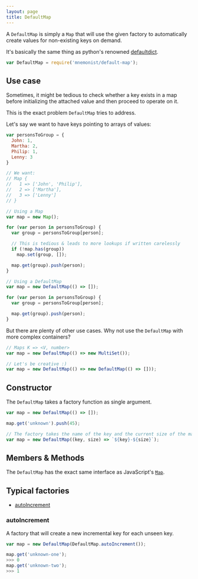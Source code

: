 ```yaml
---
layout: page
title: DefaultMap
---
```


A `DefaultMap` is simply a `Map` that will use the given factory to automatically create values for non-existing keys on demand.

It's basically the same thing as python's renowned [defaultdict](https://docs.python.org/3.7/library/collections.html#collections.defaultdict).

```js
var DefaultMap = require('mnemonist/default-map');
```

## Use case

Sometimes, it might be tedious to check whether a key exists in a map before initializing the attached value and then proceed to operate on it.

This is the exact problem `DefaultMap` tries to address.

Let's say we want to have keys pointing to arrays of values:

```js
var personsToGroup = {
  John: 1,
  Martha: 2,
  Philip: 1,
  Lenny: 3
}

// We want:
// Map {
//   1 => ['John', 'Philip'],
//   2 => ['Martha'],
//   3 => ['Lenny']
// }

// Using a Map
var map = new Map();

for (var person in personsToGroup) {
  var group = personsToGroup[person];

  // This is tedious & leads to more lookups if written carelessly
  if (!map.has(group))
    map.set(group, []);

  map.get(group).push(person);
}

// Using a DefaultMap
var map = new DefaultMap(() => []);

for (var person in personsToGroup) {
  var group = personsToGroup[person];

  map.get(group).push(person);
}
```

But there are plenty of other use cases. Why not use the `DefaultMap` with more complex containers?

```js
// Maps K => <V, number>
var map = new DefaultMap(() => new MultiSet());

// Let's be creative :)
var map = new DefaultMap(() => new DefaultMap(() => []));
```

## Constructor

The `DefaultMap` takes a factory function as single argument.

```js
var map = new DefaultMap(() => []);

map.get('unknown').push(45);

// The factory takes the name of the key and the current size of the map
var map = new DefaultMap((key, size) => `${key}-${size}`);
```

## Members & Methods

The `DefaultMap` has the exact same interface as JavaScript's [`Map`](https://developer.mozilla.org/en-US/docs/Web/JavaScript/Reference/Global_Objects/Map).

## Typical factories

* [autoIncrement](#autoincrement)

### autoIncrement

A factory that will create a new incremental key for each unseen key.

```js
var map = new DefaultMap(DefaultMap.autoIncrement());

map.get('unknown-one');
>>> 0
map.get('unknown-two');
>>> 1
```
